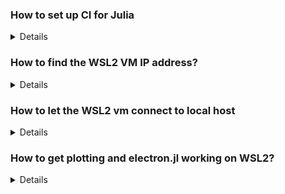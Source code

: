 ### How to set up CI for Julia

<details>
From @oxinabox

The TravisCI docs are basically correct
These three steps: https://docs.travis-ci.com/user/tutorial/#to-get-started-with-travis-ci-using-github
but not using the ruby example.
TravisCI’s specific stuff is in https://docs.travis-ci.com/user/languages/julia/
though rather than the extremely minimal .travis.yml from that most people use something like
https://github.com/JuliaLang/Example.jl/blob/master/.travis.yml
though if you don’t have docs and don’t want coverage then just the stuff from the Travis docs are fine
i.e.
language: julia
os:
  - osx
  - linux
julia:
  - 1.0  # LTS
  - 1  # Stable
  - nightly
docs.travis-ci.comdocs.travis-ci.com
Travis CI Documentation
Travis CI Tutorial
docs.travis-ci.comdocs.travis-ci.com
Travis CI Documentation
Building a Julia Project
</details>

### How to find the WSL2 VM IP address?
<details>
`ip addr | grep eth0` then look for value under `inet`

See https://docs.microsoft.com/en-us/windows/wsl/compare-versions
</details>

### How to let the WSL2 vm connect to local host
<details>
**To add**
`netsh interface portproxy add v4tov4 listenport=8081 listenaddress=0.0.0.0 connectport=8081 connectaddress=172.27.216.79`

**to delete**
``netsh interface portproxy add v4tov4 listenport=8081 listenaddress=0.0.0.0 connectport=8081 connectaddress=172.27.216.79`
</details>

### How to get plotting and electron.jl working on WSL2?
<details>
Check this https://github.com/microsoft/WSL/issues/2855

It says
```
WSL runs OpenGL alright, but it is not a supported scenario. You didn't follow the issue template, but in general from a clean Ubuntu install from the store do:

$ sudo apt install ubuntu-desktop mesa-utils
$ export DISPLAY=localhost:0
$ glxgears
On the Windows side, install VcXsrv, choose multiple windows, display 0, start no client, disable native opengl (sic). The hang out for this stuff is generally #637, but if you have a specific scenario I'll hold this open for a bit. It might be your scenario works. It might not.
```
</details>
